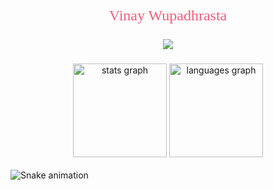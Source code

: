 <p style="font-size:24px; text-align:center; font-family:'Fira Code',serif; color:#f75c7e">
  Vinay Wupadhrasta
</p>

<p align="center">
  <!-- Typing SVG by DenverCoder1 - https://github.com/DenverCoder1/readme-typing-svg -->
  <a href="https://github.com/DenverCoder1/readme-typing-svg">
    <img src="https://readme-typing-svg.demolab.com/?lines=Cloud%20DevOps%20and%20Automation%20Engineer;6%2B%20years%20of%20working%20experience;Always%20eager%20to%20learn%20new%20things;Aiming%20to%20be%20an%20Solutions%20Architect%20one%20day;&font=Fira%20Code&center=true&width=600&height=45&color=f75c7e&vCenter=true&pause=1000&size=22" /></a>
</p>

###

<div align="center">
  <img src="https://github-readme-stats.vercel.app/api?username=vinayw38&hide_title=false&hide_rank=false&show_icons=true&include_all_commits=true&count_private=true&disable_animations=false&theme=dracula&locale=en&hide_border=false" height="150" alt="stats graph"  />
  <img src="https://github-readme-stats.vercel.app/api/top-langs?username=vinayw38&locale=en&hide_title=false&layout=compact&card_width=320&langs_count=5&theme=dracula&hide_border=false" height="150" alt="languages graph"  />
</div>


<br clear="both">

<img src="https://raw.githubusercontent.com/vinayw38/vinayw38/output/snake.svg" alt="Snake animation" />

###
